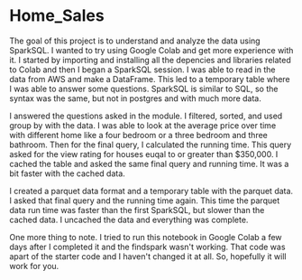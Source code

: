 # Home_Sales

The goal of this project is to understand and analyze the data using SparkSQL. I wanted to try using Google Colab and get more experience with it. I started by importing and installing all the depencies and libraries related to Colab and then I began a SparkSQL session. I was able to read in the data from AWS and make a DataFrame. This led to a temporary table where I was able to answer some questions. SparkSQL is similar to SQL, so the syntax was the same, but not in postgres and with much more data. 

I answered the questions asked in the module. I filtered, sorted, and used group by with the data. I was able to look at the average price over time with different home like a four bedroom or a three bedroom and three bathroom. Then for the final query, I calculated the running time. This query asked for the view rating for houses euqal to or greater than $350,000. I cached the table and asked the same final query and running time. It was a bit faster with the cached data.

I created a parquet data format and a temporary table with the parquet data. I asked that final query and the running time again. This time the parquet data run time was faster than the first SparkSQL, but slower than the cached data. I uncached the data and everything was complete. 

One more thing to note. I tried to run this notebook in Google Colab a few days after I completed it and the findspark wasn't working. That code was apart of the starter code and I haven't changed it at all. So, hopefully it will work for you. 
